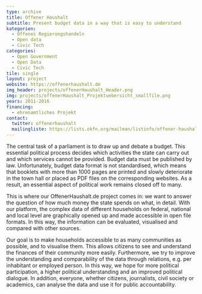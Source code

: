 ```yaml
---
type: archive
title: Offener Haushalt
subtitle: Present budget data in a way that is easy to understand
kategorien:
  - Offenes Regierungshandeln
  - Open data
  - Civic Tech
categories:
  - Open Government
  - Open Data
  - Civic Tech
tile: single
layout: project
website: https://offenerhaushalt.de
img_header: projects/offenerHaushalt_Header.png
img: projects/offenerHaushalt_Projektuebersicht_smallTile.png
years: 2011-2016
financing:
  - ehrenamtliches Projekt
contact:
  twitter: offenerhaushalt
  mailingliste: https://lists.okfn.org/mailman/listinfo/offener-haushalt
---
```

The central task of a parliament is to draw up and debate a budget. This essential political process decides which activities the state can carry out and which services cannot be provided. Budget data must be published by law. Unfortunately, budget data format is not standardised, which means that booklets with more than 1000 pages are printed and slowly deteriorate in the town hall or placed as PDF files on the corresponding websites. As a result, an essential aspect of political work remains closed off to many.

This is where our OffenerHaushalt.de project comes in: we want to answer the question of how much money the state spends on what, in detail. With our platform, the complex data of different households on federal, national and local level are graphically opened up and made accessible in open file formats. In this way, the information can be evaluated, visualised and compared with other sources.

Our goal is to make households accessible to as many communities as possible, and to visualise them. This allows citizens to see and understand the finances of their community more easily. Furthermore, we try to improve the understanding and comparability of the data through relations, e.g. per inhabitant or employed person. In this way, we hope for more political participation, a higher political understanding and an improved political dialogue. In addition, everyone, whether citizens, journalists, civil society or academics, can analyse the data and use it for public accountability.
